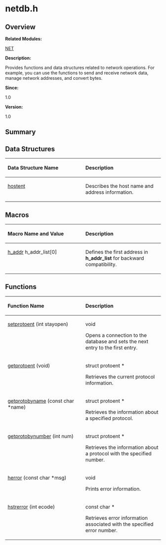 # netdb.h<a name="EN-US_TOPIC_0000001054909432"></a>

## **Overview**<a name="section2057642353084831"></a>

**Related Modules:**

[NET](net.md)

**Description:**

Provides functions and data structures related to network operations. For example, you can use the functions to send and receive network data, manage network addresses, and convert bytes. 

**Since:**

1.0

**Version:**

1.0

## **Summary**<a name="section1762166014084831"></a>

## Data Structures<a name="nested-classes"></a>

<a name="table1357069486084831"></a>
<table><thead align="left"><tr id="row2001038320084831"><th class="cellrowborder" valign="top" width="50%" id="mcps1.1.3.1.1"><p id="p404760213084831"><a name="p404760213084831"></a><a name="p404760213084831"></a>Data Structure Name</p>
</th>
<th class="cellrowborder" valign="top" width="50%" id="mcps1.1.3.1.2"><p id="p174711582084831"><a name="p174711582084831"></a><a name="p174711582084831"></a>Description</p>
</th>
</tr>
</thead>
<tbody><tr id="row2025394960084831"><td class="cellrowborder" valign="top" width="50%" headers="mcps1.1.3.1.1 "><p id="p228288459084831"><a name="p228288459084831"></a><a name="p228288459084831"></a><a href="hostent.md">hostent</a></p>
</td>
<td class="cellrowborder" valign="top" width="50%" headers="mcps1.1.3.1.2 "><p id="p644586884084831"><a name="p644586884084831"></a><a name="p644586884084831"></a>Describes the host name and address information. </p>
</td>
</tr>
</tbody>
</table>

## Macros<a name="define-members"></a>

<a name="table139015476084831"></a>
<table><thead align="left"><tr id="row912427721084831"><th class="cellrowborder" valign="top" width="50%" id="mcps1.1.3.1.1"><p id="p1003447012084831"><a name="p1003447012084831"></a><a name="p1003447012084831"></a>Macro Name and Value</p>
</th>
<th class="cellrowborder" valign="top" width="50%" id="mcps1.1.3.1.2"><p id="p57829657084831"><a name="p57829657084831"></a><a name="p57829657084831"></a>Description</p>
</th>
</tr>
</thead>
<tbody><tr id="row1444474816084831"><td class="cellrowborder" valign="top" width="50%" headers="mcps1.1.3.1.1 "><p id="p1381165511084831"><a name="p1381165511084831"></a><a name="p1381165511084831"></a><a href="net.md#ga4d04a8261523c8f3473946257c12ce5b">h_addr</a>   h_addr_list[0]</p>
</td>
<td class="cellrowborder" valign="top" width="50%" headers="mcps1.1.3.1.2 "><p id="p287782825084831"><a name="p287782825084831"></a><a name="p287782825084831"></a>Defines the first address in <strong id="b1399310672084831"><a name="b1399310672084831"></a><a name="b1399310672084831"></a>h_addr_list</strong> for backward compatibility. </p>
</td>
</tr>
</tbody>
</table>

## Functions<a name="func-members"></a>

<a name="table945108315084831"></a>
<table><thead align="left"><tr id="row64423421084831"><th class="cellrowborder" valign="top" width="50%" id="mcps1.1.3.1.1"><p id="p2043201426084831"><a name="p2043201426084831"></a><a name="p2043201426084831"></a>Function Name</p>
</th>
<th class="cellrowborder" valign="top" width="50%" id="mcps1.1.3.1.2"><p id="p1177444437084831"><a name="p1177444437084831"></a><a name="p1177444437084831"></a>Description</p>
</th>
</tr>
</thead>
<tbody><tr id="row1513610058084831"><td class="cellrowborder" valign="top" width="50%" headers="mcps1.1.3.1.1 "><p id="p944137538084831"><a name="p944137538084831"></a><a name="p944137538084831"></a><a href="net.md#ga6a806414e4ae5bffb09e3a1d25d8db75">setprotoent</a> (int stayopen)</p>
</td>
<td class="cellrowborder" valign="top" width="50%" headers="mcps1.1.3.1.2 "><p id="p1313721507084831"><a name="p1313721507084831"></a><a name="p1313721507084831"></a>void </p>
<p id="p1905533569084831"><a name="p1905533569084831"></a><a name="p1905533569084831"></a>Opens a connection to the database and sets the next entry to the first entry. </p>
</td>
</tr>
<tr id="row1791127363084831"><td class="cellrowborder" valign="top" width="50%" headers="mcps1.1.3.1.1 "><p id="p325387340084831"><a name="p325387340084831"></a><a name="p325387340084831"></a><a href="net.md#gaca0da70657afbc3e723990bb229deec3">getprotoent</a> (void)</p>
</td>
<td class="cellrowborder" valign="top" width="50%" headers="mcps1.1.3.1.2 "><p id="p1067788513084831"><a name="p1067788513084831"></a><a name="p1067788513084831"></a>struct protoent * </p>
<p id="p752107161084831"><a name="p752107161084831"></a><a name="p752107161084831"></a>Retrieves the current protocol information. </p>
</td>
</tr>
<tr id="row438505839084831"><td class="cellrowborder" valign="top" width="50%" headers="mcps1.1.3.1.1 "><p id="p1366276791084831"><a name="p1366276791084831"></a><a name="p1366276791084831"></a><a href="net.md#ga83ac8a97dd9d895cda658af3aa46fd55">getprotobyname</a> (const char *name)</p>
</td>
<td class="cellrowborder" valign="top" width="50%" headers="mcps1.1.3.1.2 "><p id="p1033027255084831"><a name="p1033027255084831"></a><a name="p1033027255084831"></a>struct protoent * </p>
<p id="p1255048031084831"><a name="p1255048031084831"></a><a name="p1255048031084831"></a>Retrieves the information about a specified protocol. </p>
</td>
</tr>
<tr id="row1739474697084831"><td class="cellrowborder" valign="top" width="50%" headers="mcps1.1.3.1.1 "><p id="p622390183084831"><a name="p622390183084831"></a><a name="p622390183084831"></a><a href="net.md#gac01697dc4a5b8e434522220913bd46ea">getprotobynumber</a> (int num)</p>
</td>
<td class="cellrowborder" valign="top" width="50%" headers="mcps1.1.3.1.2 "><p id="p1441956951084831"><a name="p1441956951084831"></a><a name="p1441956951084831"></a>struct protoent * </p>
<p id="p2138870863084831"><a name="p2138870863084831"></a><a name="p2138870863084831"></a>Retrieves the information about a protocol with the specified number. </p>
</td>
</tr>
<tr id="row186676689084831"><td class="cellrowborder" valign="top" width="50%" headers="mcps1.1.3.1.1 "><p id="p573441978084831"><a name="p573441978084831"></a><a name="p573441978084831"></a><a href="net.md#gaa68de2578d4e0849f82d70b2f5b9af70">herror</a> (const char *msg)</p>
</td>
<td class="cellrowborder" valign="top" width="50%" headers="mcps1.1.3.1.2 "><p id="p1289792866084831"><a name="p1289792866084831"></a><a name="p1289792866084831"></a>void </p>
<p id="p2145388150084831"><a name="p2145388150084831"></a><a name="p2145388150084831"></a>Prints error information. </p>
</td>
</tr>
<tr id="row1890784669084831"><td class="cellrowborder" valign="top" width="50%" headers="mcps1.1.3.1.1 "><p id="p1996598602084831"><a name="p1996598602084831"></a><a name="p1996598602084831"></a><a href="net.md#gac1752c48d9cf2ff87e29f29df6caa585">hstrerror</a> (int ecode)</p>
</td>
<td class="cellrowborder" valign="top" width="50%" headers="mcps1.1.3.1.2 "><p id="p1771534592084831"><a name="p1771534592084831"></a><a name="p1771534592084831"></a>const char * </p>
<p id="p895640661084831"><a name="p895640661084831"></a><a name="p895640661084831"></a>Retrieves error information associated with the specified error number. </p>
</td>
</tr>
</tbody>
</table>

